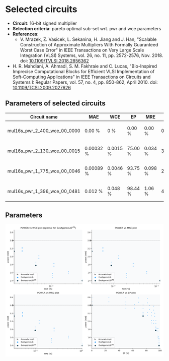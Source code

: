 
Selected circuits
===================
 - **Circuit**: 16-bit signed multiplier
 - **Selection criteria**: pareto optimal sub-set wrt. pwr and wce parameters
 - **References**: 
   - V. Mrazek, Z. Vasicek, L. Sekanina, H. Jiang and J. Han, "Scalable Construction of Approximate Multipliers With Formally Guaranteed Worst Case Error" in IEEE Transactions on Very Large Scale Integration (VLSI) Systems, vol. 26, no. 11, pp. 2572-2576, Nov. 2018. doi: [10.1109/TVLSI.2018.2856362](https://dx.doi.org/10.1109/TVLSI.2018.2856362)
  - H. R. Mahdiani, A. Ahmadi, S. M. Fakhraie and C. Lucas, "Bio-Inspired Imprecise Computational Blocks for Efficient VLSI Implementation of Soft-Computing Applications" in IEEE Transactions on Circuits and Systems I: Regular Papers, vol. 57, no. 4, pp. 850-862, April 2010. doi: [10.1109/TCSI.2009.2027626](https://dx.doi.org/10.1109/TCSI.2009.2027626)


Parameters of selected circuits
----------------------------

| Circuit name | MAE | WCE | EP | MRE | MSE | Download |
| --- |  --- | --- | --- | --- | --- | --- | 
| mul16s_pwr_2_400_wce_00_0000 | 0.00 % | 0 % | 0.00 % | 0.00 % | 0 |  [[Verilog<sub>generic</sub>](mul16s_pwr_2_400_wce_00_0000_gen.v)] [[Verilog<sub>PDK45</sub>](mul16s_pwr_2_400_wce_00_0000_pdk45.v)]  [[C](mul16s_pwr_2_400_wce_00_0000.c)] |
| mul16s_pwr_2_130_wce_00_0015 | 0.00032 % | 0.0015 % | 75.00 % | 0.034 % | 357913944 |  [[Verilog<sub>generic</sub>](mul16s_pwr_2_130_wce_00_0015_gen.v)] [[Verilog<sub>PDK45</sub>](mul16s_pwr_2_130_wce_00_0015_pdk45.v)]  [[C](mul16s_pwr_2_130_wce_00_0015.c)] |
| mul16s_pwr_1_775_wce_00_0046 | 0.00089 % | 0.0046 % | 93.75 % | 0.098 % | 2505397608 |  [[Verilog<sub>generic</sub>](mul16s_pwr_1_775_wce_00_0046_gen.v)] [[Verilog<sub>PDK45</sub>](mul16s_pwr_1_775_wce_00_0046_pdk45.v)]  [[C](mul16s_pwr_1_775_wce_00_0046.c)] |
| mul16s_pwr_1_396_wce_00_0481 | 0.012 % | 0.048 % | 98.44 % | 1.06 % | 477278241370 |  [[Verilog<sub>generic</sub>](mul16s_pwr_1_396_wce_00_0481_gen.v)] [[Verilog<sub>PDK45</sub>](mul16s_pwr_1_396_wce_00_0481_pdk45.v)]  [[C](mul16s_pwr_1_396_wce_00_0481.c)] |
    
Parameters
--------------
![Parameters figure](fig.png)
             